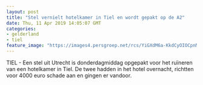 ```yaml
---
layout: post
title: "Stel vernielt hotelkamer in Tiel en wordt gepakt op de A2"
date: Thu, 11 Apr 2019 14:05:07 GMT
categories: 
- gelderland 
- tiel 
feature_image: "https://images4.persgroep.net/rcs/YiGXdM6a-KkdCyOIOCpnMUaw8RE/diocontent/145314518/_fitwidth/400/?appId=21791a8992982cd8da851550a453bd7f&quality=0.7"
---
```


TIEL - Een stel uit Utrecht is donderdagmiddag opgepakt voor het ruïneren van een hotelkamer in Tiel. De twee hadden in het hotel overnacht, richtten voor 4000 euro schade aan en gingen er vandoor.
